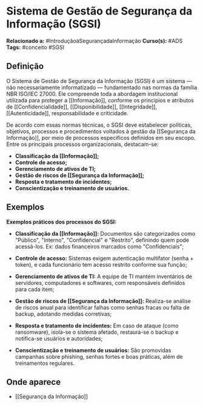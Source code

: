 # Sistema de Gestão de Segurança da Informação (SGSI)

**Relacionado a:** #IntroduçãoàSegurançadaInformação
**Curso(s):** #ADS
**Tags:** #conceito #SGSI

## Definição

O Sistema de Gestão de Segurança da Informação (SGSI) é um sistema — não necessariamente informatizado — fundamentado nas normas da família NBR ISO/IEC 27000. Ele compreende toda a abordagem institucional utilizada para proteger a [[Informação]], conforme os princípios e atributos de [[Confidencialidade]], [[Disponibilidade]], [[Integridade]], [[Autenticidade]], responsabilidade e criticidade.

De acordo com essas normas técnicas, o SGSI deve estabelecer políticas, objetivos, processos e procedimentos voltados à gestão da [[Segurança da Informação]], por meio de processos específicos definidos em seu escopo. Entre os principais processos organizacionais, destacam-se:

- **Classificação da [[Informação]];**
- **Controle de acesso;**
- **Gerenciamento de ativos de TI;**
- **Gestão de riscos de [[Segurança da Informação]];**
- **Resposta e tratamento de incidentes;**
- **Conscientização e treinamento de usuários.**

## Exemplos

**Exemplos práticos dos processos do SGSI:**

- **Classificação da [[Informação]]:** Documentos são categorizados como "Público", "Interno", "Confidencial" e "Restrito", definindo quem pode acessá-los. Ex: dados financeiros marcados como "Confidenciais";
    
- **Controle de acesso:** Sistemas exigem autenticação multifator (senha + token), e cada funcionário tem acesso restrito conforme sua função;
    
- **Gerenciamento de ativos de TI:** A equipe de TI mantém inventários de servidores, computadores e softwares, com responsáveis definidos para cada item;
    
- **Gestão de riscos de [[Segurança da Informação]]:** Realiza-se análise de riscos anual para identificar falhas como senhas fracas ou falta de backup, adotando medidas corretivas;
    
- **Resposta e tratamento de incidentes:** Em caso de ataque (como ransomware), isola-se o sistema afetado, restaura-se o backup e notifica-se usuários e autoridades;
    
- **Conscientização e treinamento de usuários:** São promovidas campanhas sobre phishing, senhas fortes e boas práticas, além de treinamentos regulares.

## Onde aparece

- [[Segurança da Informação]]